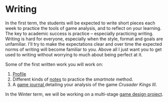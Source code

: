 # Writing

In the first term, the students will be expected to write short pieces each week to practice the tools of game analysis, and to reflect on your learning. The key to academic success is practice – especially practicing writing. Writing is hard for everyone, especially when the style, format and goals are unfamiliar. I'll try to make the expectations clear and over time the expected norms of writing will become familiar to you. Above all I just want you to get used to writing without worrying to much about being perfect at it. &#x20;

Some of the first written work you will work on:

1. &#x20;[Profile](overflow-written-work/character-profile.md)
2. Different kinds of [notes](2.-obsidian-notes/) to practice the _smartnote_ method.
3. A [game journal ](3.-game-journal.md)detailing your analysis of the game _Crusader Kings III_.&#x20;

In the Winter term, we will be working on a multi-stage [game design project](../game-design-project.md).&#x20;
